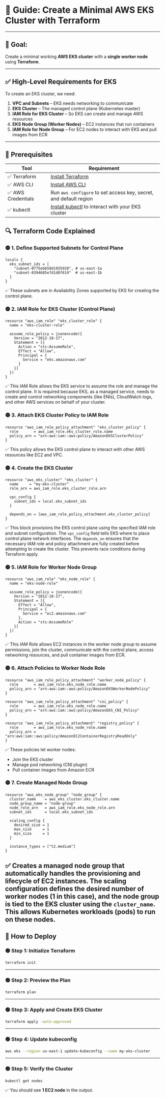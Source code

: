 # 📘 Guide: Create a Minimal AWS EKS Cluster with Terraform

---

## 🧠 Goal:
Create a minimal working **AWS EKS cluster** with a **single worker node** using **Terraform**.

---

## ✅ High-Level Requirements for EKS
To create an EKS cluster, we need:

1. **VPC and Subnets** – EKS needs networking to communicate
2. **EKS Cluster** – The managed control plane (Kubernetes master)
3. **IAM Role for EKS Cluster** – So EKS can create and manage AWS resources
4. **EKS Node Group (Worker Nodes)** – EC2 instances that run containers
5. **IAM Role for Node Group** – For EC2 nodes to interact with EKS and pull images from ECR

---

## 🧰 Prerequisites

| Tool        | Requirement                   |
|-------------|-------------------------------|
| ✅ Terraform | [Install Terraform](https://developer.hashicorp.com/terraform/downloads) |
| ✅ AWS CLI   | [Install AWS CLI](https://docs.aws.amazon.com/cli/latest/userguide/install-cliv2.html) |
| ✅ AWS Credentials | Run `aws configure` to set access key, secret, and default region |
| ✅ kubectl   | [Install kubectl](https://kubernetes.io/docs/tasks/tools/) to interact with your EKS cluster |


## 🔍 Terraform Code Explained

### 🟡 1. Define Supported Subnets for Control Plane
```hcl
locals {
  eks_subnet_ids = [
    "subnet-0775ebb58d1935928", # us-east-1a
    "subnet-0394685e7d1d8f619"  # us-east-1b
  ]
}
```
✅ These subnets are in Availability Zones supported by EKS for creating the control plane.

### 🟡 2. IAM Role for EKS Cluster (Control Plane)
```hcl
resource "aws_iam_role" "eks_cluster_role" {
  name = "eks-cluster-role"

  assume_role_policy = jsonencode({
    Version = "2012-10-17",
    Statement = [{
      Action = "sts:AssumeRole",
      Effect = "Allow",
      Principal = {
        Service = "eks.amazonaws.com"
      }
    }]
  })
}
```
✅ This IAM Role allows the EKS service to assume the role and manage the control plane. It is required because EKS, as a managed service, needs to create and control networking components (like ENIs), CloudWatch logs, and other AWS services on behalf of your cluster.

### 🟡 3. Attach EKS Cluster Policy to IAM Role
```hcl
resource "aws_iam_role_policy_attachment" "eks_cluster_policy" {
  role       = aws_iam_role.eks_cluster_role.name
  policy_arn = "arn:aws:iam::aws:policy/AmazonEKSClusterPolicy"
}
```
✅ This policy allows the EKS control plane to interact with other AWS resources like EC2 and VPC.

### 🟡 4. Create the EKS Cluster
```hcl
resource "aws_eks_cluster" "eks_cluster" {
  name     = "my-eks-cluster"
  role_arn = aws_iam_role.eks_cluster_role.arn

  vpc_config {
    subnet_ids = local.eks_subnet_ids
  }

  depends_on = [aws_iam_role_policy_attachment.eks_cluster_policy]
}
```
✅ This block provisions the EKS control plane using the specified IAM role and subnet configuration. The `vpc_config` field tells EKS where to place control plane network interfaces. The `depends_on` ensures that the necessary IAM role and policy attachment are fully created before attempting to create the cluster. This prevents race conditions during Terraform apply.

### 🟡 5. IAM Role for Worker Node Group
```hcl
resource "aws_iam_role" "eks_node_role" {
  name = "eks-node-role"

  assume_role_policy = jsonencode({
    Version = "2012-10-17",
    Statement = [{
      Effect = "Allow",
      Principal = {
        Service = "ec2.amazonaws.com"
      },
      Action = "sts:AssumeRole"
    }]
  })
}
```
✅ This IAM Role allows EC2 instances in the worker node group to assume permissions, join the cluster, communicate with the control plane, access networking resources, and pull container images from ECR.

### 🟡 6. Attach Policies to Worker Node Role
```hcl
resource "aws_iam_role_policy_attachment" "worker_node_policy" {
  role       = aws_iam_role.eks_node_role.name
  policy_arn = "arn:aws:iam::aws:policy/AmazonEKSWorkerNodePolicy"
}

resource "aws_iam_role_policy_attachment" "cni_policy" {
  role       = aws_iam_role.eks_node_role.name
  policy_arn = "arn:aws:iam::aws:policy/AmazonEKS_CNI_Policy"
}

resource "aws_iam_role_policy_attachment" "registry_policy" {
  role       = aws_iam_role.eks_node_role.name
  policy_arn = "arn:aws:iam::aws:policy/AmazonEC2ContainerRegistryReadOnly"
}
```
✅ These policies let worker nodes:
- Join the EKS cluster
- Manage pod networking (CNI plugin)
- Pull container images from Amazon ECR

### 🟡 7. Create Managed Node Group
```hcl
resource "aws_eks_node_group" "node_group" {
  cluster_name    = aws_eks_cluster.eks_cluster.name
  node_group_name = "node-group"
  node_role_arn   = aws_iam_role.eks_node_role.arn
  subnet_ids      = local.eks_subnet_ids

  scaling_config {
    desired_size = 1
    max_size     = 1
    min_size     = 1
  }

  instance_types = ["t2.medium"]
}
```
✅ Creates a managed node group that automatically handles the provisioning and lifecycle of EC2 instances. The scaling configuration defines the desired number of worker nodes (1 in this case), and the node group is tied to the EKS cluster using the `cluster_name`. This allows Kubernetes workloads (pods) to run on these nodes.
-----

## 🚀 How to Deploy

### 🟢 Step 1: Initialize Terraform
```bash
terraform init
```

---

### 🟢 Step 2: Preview the Plan
```bash
terraform plan
```

---

### 🟢 Step 3: Apply and Create EKS Cluster
```bash
terraform apply -auto-approved
```

---

### 🟢 Step 4: Update kubeconfig
```bash
aws eks --region us-east-1 update-kubeconfig --name my-eks-cluster
```

---

### 🟢 Step 5: Verify the Cluster
```bash
kubectl get nodes
```
✅ You should see **1 EC2 node** in the output.

